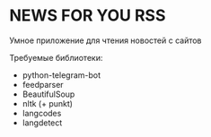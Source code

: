 # NEWS FOR YOU RSS
 Умное приложение для чтения новостей с сайтов

 Требуемые библиотеки:
 * python-telegram-bot
 * feedparser
 * BeautifulSoup
 * nltk (+ punkt)
 * langcodes
 * langdetect
